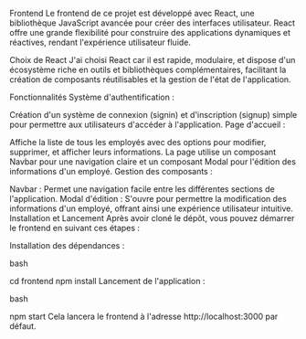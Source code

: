 Frontend
Le frontend de ce projet est développé avec React, une bibliothèque JavaScript avancée pour créer des interfaces utilisateur. React offre une grande flexibilité pour construire des applications dynamiques et réactives, rendant l'expérience utilisateur fluide.

Choix de React
J'ai choisi React car il est rapide, modulaire, et dispose d'un écosystème riche en outils et bibliothèques complémentaires, facilitant la création de composants réutilisables et la gestion de l'état de l'application.

Fonctionnalités
Système d'authentification :

Création d'un système de connexion (signin) et d'inscription (signup) simple pour permettre aux utilisateurs d'accéder à l'application.
Page d'accueil :

Affiche la liste de tous les employés avec des options pour modifier, supprimer, et afficher leurs informations.
La page utilise un composant Navbar pour une navigation claire et un composant Modal pour l'édition des informations d'un employé.
Gestion des composants :

Navbar : Permet une navigation facile entre les différentes sections de l'application.
Modal d'édition : S'ouvre pour permettre la modification des informations d'un employé, offrant ainsi une expérience utilisateur intuitive.
Installation et Lancement
Après avoir cloné le dépôt, vous pouvez démarrer le frontend en suivant ces étapes :

Installation des dépendances :

bash

cd frontend
npm install
Lancement de l'application :

bash

npm start
Cela lancera le frontend à l'adresse http://localhost:3000 par défaut.
